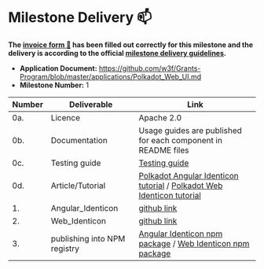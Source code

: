 # Milestone Delivery :mailbox:

**The [invoice form :pencil:](https://docs.google.com/forms/d/e/1FAIpQLSfmNYaoCgrxyhzgoKQ0ynQvnNRoTmgApz9NrMp-hd8mhIiO0A/viewform) has been filled out correctly for this milestone and the delivery is according to the official [milestone delivery guidelines](https://github.com/w3f/General-Grants-Program/blob/master/grants/milestone-deliverables-guidelines.md).**  

* **Application Document:** https://github.com/w3f/Grants-Program/blob/master/applications/Polkadot_Web_UI.md
* **Milestone Number:** 1

| Number | Deliverable | Link |
| ------------- | ------------- | ------------- |
| 0a. | Licence | Apache 2.0 |
| 0b. | Documentation | Usage guides are published for each component in README files|
| 0c. | Testing guide | [Testing guide](https://github.com/RidOne-technologies/polkadot-angular-identicon/blob/main/README.md)  |
| 0d. | Article/Tutorial | [Polkadot Angular Identicon tutorial](https://dev.to/morgueye4/how-to-use-polkadot-angular-identicon-4659) / [Polkadot Web Identicon tutorial](https://dev.to/morgueye4/how-to-use-polkadot-web-identicon-2344) |
| 1. | Angular_Identicon | [github link](https://github.com/RidOne-technologies/polkadot-angular-identicon)   |
| 2. | Web_Identicon | [github link](https://github.com/RidOne-technologies/polkadot-web-identicon)   |
| 3. | publishing into NPM registry |[Angular Identicon npm package](https://www.npmjs.com/package/polkadot-angular-identicon) / [Web Identicon npm package](https://www.npmjs.com/package/polkadot-web-identicon)   |
